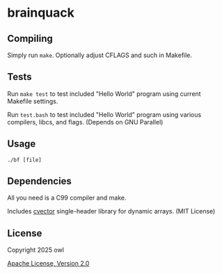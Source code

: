 # brainquack

## Compiling
Simply run `make`. Optionally adjust CFLAGS and such in Makefile.

## Tests
Run `make test` to test included "Hello World" program using current Makefile settings.

Run `test.bash` to test included "Hello World" program using various compilers, libcs, and flags. (Depends on GNU Parallel)

## Usage
`./bf [file]`

## Dependencies
All you need is a C99 compiler and make.

Includes [cvector](https://github.com/eteran/c-vector) single-header library for dynamic arrays. (MIT License)

## License
Copyright 2025 owl

[Apache License, Version 2.0](http://www.apache.org/licenses/LICENSE-2.0)
